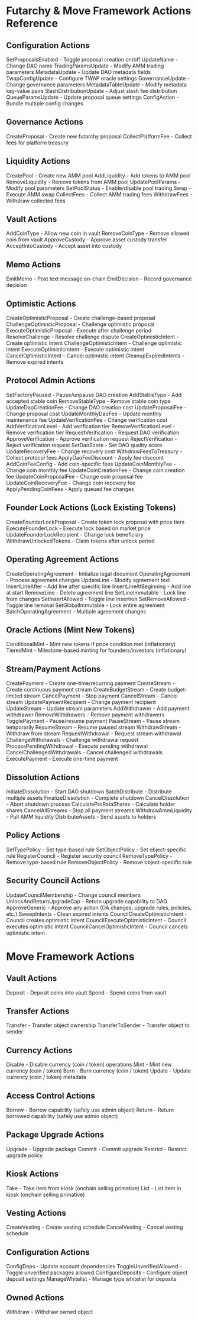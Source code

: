 # Futarchy & Move Framework Actions Reference

## Configuration Actions
SetProposalsEnabled          - Toggle proposal creation on/off
UpdateName                    - Change DAO name
TradingParamsUpdate          - Modify AMM trading parameters
MetadataUpdate               - Update DAO metadata fields
TwapConfigUpdate             - Configure TWAP oracle settings
GovernanceUpdate             - Change governance parameters
MetadataTableUpdate          - Modify metadata key-value pairs
SlashDistributionUpdate      - Adjust slash fee distribution
QueueParamsUpdate            - Update proposal queue settings
ConfigAction                 - Bundle multiple config changes

## Governance Actions
CreateProposal               - Create new futarchy proposal
CollectPlatformFee          - Collect fees for platform treasury

## Liquidity Actions
CreatePool                   - Create new AMM pool
AddLiquidity                 - Add tokens to AMM pool
RemoveLiquidity              - Remove tokens from AMM pool
UpdatePoolParams             - Modify pool parameters
SetPoolStatus                - Enable/disable pool trading
Swap                         - Execute AMM swap
CollectFees                  - Collect AMM trading fees
WithdrawFees                 - Withdraw collected fees

## Vault Actions
AddCoinType                  - Allow new coin in vault
RemoveCoinType               - Remove allowed coin from vault
ApproveCustody               - Approve asset custody transfer
AcceptIntoCustody            - Accept asset into custody

## Memo Actions
EmitMemo                     - Post text message on-chain
EmitDecision                 - Record governance decision

## Optimistic Actions
CreateOptimisticProposal     - Create challenge-based proposal
ChallengeOptimisticProposal  - Challenge optimistic proposal
ExecuteOptimisticProposal    - Execute after challenge period
ResolveChallenge             - Resolve challenge dispute
CreateOptimisticIntent       - Create optimistic intent
ChallengeOptimisticIntent    - Challenge optimistic intent
ExecuteOptimisticIntent      - Execute optimistic intent
CancelOptimisticIntent       - Cancel optimistic intent
CleanupExpiredIntents        - Remove expired intents

## Protocol Admin Actions
SetFactoryPaused             - Pause/unpause DAO creation
AddStableType                - Add accepted stable coin
RemoveStableType             - Remove stable coin type
UpdateDaoCreationFee         - Change DAO creation cost
UpdateProposalFee            - Change proposal cost
UpdateMonthlyDaoFee          - Update monthly maintenance fee
UpdateVerificationFee        - Change verification cost
AddVerificationLevel         - Add verification tier
RemoveVerificationLevel      - Remove verification tier
RequestVerification          - Request DAO verification
ApproveVerification          - Approve verification request
RejectVerification           - Reject verification request
SetDaoScore                  - Set DAO quality score
UpdateRecoveryFee            - Change recovery cost
WithdrawFeesToTreasury       - Collect protocol fees
ApplyDaoFeeDiscount          - Apply fee discount
AddCoinFeeConfig             - Add coin-specific fees
UpdateCoinMonthlyFee         - Change coin monthly fee
UpdateCoinCreationFee        - Change coin creation fee
UpdateCoinProposalFee        - Change coin proposal fee
UpdateCoinRecoveryFee        - Change coin recovery fee
ApplyPendingCoinFees         - Apply queued fee changes

## Founder Lock Actions (Lock Existing Tokens)
CreateFounderLockProposal          - Create token lock proposal with price tiers
ExecuteFounderLock                 - Execute lock based on market price
UpdateFounderLockRecipient         - Change lock beneficiary
WithdrawUnlockedTokens             - Claim tokens after unlock period

## Operating Agreement Actions
CreateOperatingAgreement     - Initialize legal document
OperatingAgreement           - Process agreement changes
UpdateLine                   - Modify agreement text
InsertLineAfter              - Add line after specific line
InsertLineAtBeginning        - Add line at start
RemoveLine                   - Delete agreement line
SetLineImmutable             - Lock line from changes
SetInsertAllowed             - Toggle line insertion
SetRemoveAllowed             - Toggle line removal
SetGlobalImmutable           - Lock entire agreement
BatchOperatingAgreement      - Multiple agreement changes

## Oracle Actions (Mint New Tokens)
ConditionalMint              - Mint new tokens if price condition met (inflationary)
TieredMint                   - Milestone-based minting for founders/investors (inflationary)

## Stream/Payment Actions
CreatePayment                - Create one-time/recurring payment
CreateStream                 - Create continuous payment stream
CreateBudgetStream           - Create budget-limited stream
CancelPayment                - Stop payment
CancelStream                 - Cancel stream
UpdatePaymentRecipient       - Change payment recipient
UpdateStream                 - Update stream parameters
AddWithdrawer                - Add payment withdrawer
RemoveWithdrawers            - Remove payment withdrawers
TogglePayment                - Pause/resume payment
PauseStream                  - Pause stream temporarily
ResumeStream                 - Resume paused stream
WithdrawStream               - Withdraw from stream
RequestWithdrawal            - Request stream withdrawal
ChallengeWithdrawals         - Challenge withdrawal request
ProcessPendingWithdrawal     - Execute pending withdrawal
CancelChallengedWithdrawals  - Cancel challenged withdrawals
ExecutePayment               - Execute one-time payment

## Dissolution Actions
InitiateDissolution          - Start DAO shutdown
BatchDistribute              - Distribute multiple assets
FinalizeDissolution          - Complete shutdown
CancelDissolution            - Abort shutdown process
CalculateProRataShares       - Calculate holder shares
CancelAllStreams             - Stop all payment streams
WithdrawAmmLiquidity         - Pull AMM liquidity
DistributeAssets             - Send assets to holders

## Policy Actions
SetTypePolicy                - Set type-based rule
SetObjectPolicy              - Set object-specific rule
RegisterCouncil              - Register security council
RemoveTypePolicy             - Remove type-based rule
RemoveObjectPolicy           - Remove object-specific rule

## Security Council Actions
UpdateCouncilMembership      - Change council members
UnlockAndReturnUpgradeCap    - Return upgrade capability to DAO
ApproveGeneric               - Approve any action (OA changes, upgrade rules, policies, etc.)
SweepIntents                 - Clean expired intents
CouncilCreateOptimisticIntent    - Council creates optimistic intent
CouncilExecuteOptimisticIntent   - Council executes optimistic intent
CouncilCancelOptimisticIntent    - Council cancels optimistic intent

# Move Framework Actions

## Vault Actions
Deposit                      - Deposit coins into vault
Spend                        - Spend coins from vault

## Transfer Actions
Transfer                     - Transfer object ownership
TransferToSender             - Transfer object to sender

## Currency Actions
Disable                      - Disable currency (coin / token) operations
Mint                         - Mint new currency (coin / token)
Burn                         - Burn currency (coin / token)
Update                       - Update currency (coin / token) metadata

## Access Control Actions
Borrow                       - Borrow capability (safely use admin object)
Return                       - Return borrowed capability (safely use admin object)

## Package Upgrade Actions
Upgrade                      - Upgrade package
Commit                       - Commit upgrade
Restrict                     - Restrict upgrade policy

## Kiosk Actions
Take                         - Take item from kiosk (onchain selling primative)
List                         - List item in kiosk (onchain selling primative)

## Vesting Actions
CreateVesting                - Create vesting schedule
CancelVesting                - Cancel vesting schedule

## Configuration Actions
ConfigDeps                   - Update account dependencies
ToggleUnverifiedAllowed      - Toggle unverified packages allowed
ConfigureDeposits            - Configure object deposit settings
ManageWhitelist              - Manage type whitelist for deposits

## Owned Actions
Withdraw                     - Withdraw owned object